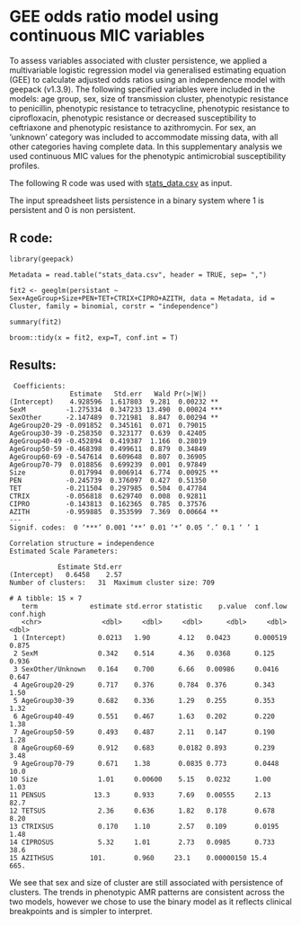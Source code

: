 # GEE odds ratio model using continuous MIC variables

To assess variables associated with cluster persistence, we applied a
multivariable logistic regression model via generalised estimating
equation (GEE) to calculate adjusted odds ratios using an independence
model with geepack (v1.3.9). The following specified variables were
included in the models: age group, sex, size of transmission cluster,
phenotypic resistance to penicillin, phenotypic resistance to
tetracycline, phenotypic resistance to ciprofloxacin, phenotypic
resistance or decreased susceptibility to ceftriaxone and phenotypic
resistance to azithromycin. For sex, an ‘unknown’ category was included
to accommodate missing data, with all other categories having complete
data. In this supplementary analysis we used continuous MIC values for
the phenotypic antimicrobial susceptibility profiles.

The following R code was used with
s[tats_data.csv](https://github.com/mtaouk/Neisseria_gonorrhoeae_transmission_Australia/blob/main/Supplementary_analyses/Odds_ratio/stats_data.csv)
as input.

The input spreadsheet lists persistence in a binary system where 1 is
persistent and 0 is non persistent.

## R code:

```         
library(geepack)

Metadata = read.table("stats_data.csv", header = TRUE, sep= ",")

fit2 <- geeglm(persistant ~ Sex+AgeGroup+Size+PEN+TET+CTRIX+CIPRO+AZITH, data = Metadata, id = Cluster, family = binomial, corstr = "independence") 

summary(fit2) 

broom::tidy(x = fit2, exp=T, conf.int = T)

```

## Results:

```         
 Coefficients:
               Estimate   Std.err   Wald Pr(>|W|)    
(Intercept)    4.928596  1.617803  9.281  0.00232 ** 
SexM          -1.275334  0.347233 13.490  0.00024 ***
SexOther      -2.147489  0.721981  8.847  0.00294 ** 
AgeGroup20-29 -0.091852  0.345161  0.071  0.79015    
AgeGroup30-39 -0.258350  0.323177  0.639  0.42405    
AgeGroup40-49 -0.452894  0.419387  1.166  0.28019    
AgeGroup50-59 -0.468398  0.499611  0.879  0.34849    
AgeGroup60-69 -0.547614  0.609648  0.807  0.36905    
AgeGroup70-79  0.018856  0.699239  0.001  0.97849    
Size           0.017994  0.006914  6.774  0.00925 ** 
PEN           -0.245739  0.376097  0.427  0.51350    
TET           -0.211504  0.297985  0.504  0.47784    
CTRIX         -0.056818  0.629740  0.008  0.92811    
CIPRO         -0.143813  0.162365  0.785  0.37576    
AZITH         -0.959885  0.353599  7.369  0.00664 ** 
---
Signif. codes:  0 ‘***’ 0.001 ‘**’ 0.01 ‘*’ 0.05 ‘.’ 0.1 ‘ ’ 1

Correlation structure = independence 
Estimated Scale Parameters:

            Estimate Std.err
(Intercept)   0.6458    2.57
Number of clusters:   31  Maximum cluster size: 709
```

```
# A tibble: 15 × 7
   term             estimate std.error statistic    p.value  conf.low conf.high
   <chr>               <dbl>     <dbl>     <dbl>      <dbl>     <dbl>     <dbl>
 1 (Intercept)        0.0213   1.90       4.12   0.0423      0.000519     0.875
 2 SexM               0.342    0.514      4.36   0.0368      0.125        0.936
 3 SexOther/Unknown   0.164    0.700      6.66   0.00986     0.0416       0.647
 4 AgeGroup20-29      0.717    0.376      0.784  0.376       0.343        1.50 
 5 AgeGroup30-39      0.682    0.336      1.29   0.255       0.353        1.32 
 6 AgeGroup40-49      0.551    0.467      1.63   0.202       0.220        1.38 
 7 AgeGroup50-59      0.493    0.487      2.11   0.147       0.190        1.28 
 8 AgeGroup60-69      0.912    0.683      0.0182 0.893       0.239        3.48 
 9 AgeGroup70-79      0.671    1.38       0.0835 0.773       0.0448      10.0  
10 Size               1.01     0.00600    5.15   0.0232      1.00         1.03 
11 PENSUS            13.3      0.933      7.69   0.00555     2.13        82.7  
12 TETSUS             2.36     0.636      1.82   0.178       0.678        8.20 
13 CTRIXSUS           0.170    1.10       2.57   0.109       0.0195       1.48 
14 CIPROSUS           5.32     1.01       2.73   0.0985      0.733       38.6  
15 AZITHSUS         101.       0.960     23.1    0.00000150 15.4        665.

```

We see that sex and size of cluster are still associated with
persistence of clusters. The trends in phenotypic AMR patterns are
consistent across the two models, however we chose to use the binary
model as it reflects clinical breakpoints and is simpler to interpret.
